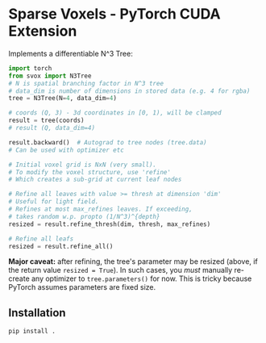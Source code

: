 # Sparse Voxels - PyTorch CUDA Extension

Implements a differentiable N^3 Tree:
```python
import torch
from svox import N3Tree
# N is spatial branching factor in N^3 tree
# data_dim is number of dimensions in stored data (e.g. 4 for rgba)
tree = N3Tree(N=4, data_dim=4)

# coords (Q, 3) - 3d coordinates in [0, 1), will be clamped
result = tree(coords)
# result (Q, data_dim=4)

result.backward()  # Autograd to tree nodes (tree.data)
# Can be used with optimizer etc

# Initial voxel grid is NxN (very small).
# To modify the voxel structure, use 'refine'
# Which creates a sub-grid at current leaf nodes

# Refine all leaves with value >= thresh at dimension 'dim'
# Useful for light field.
# Refines at most max_refines leaves. If exceeding,
# takes random w.p. propto (1/N^3)^{depth}
resized = result.refine_thresh(dim, thresh, max_refines)

# Refine all leafs
resized = result.refine_all()
```

**Major caveat:** after refining, the tree's parameter may be resized
(above, if the return value `resized = True`).
In such cases, you *must* manually re-create any optimizer
to `tree.parameters()` for now.
This is tricky because PyTorch assumes parameters are fixed size.

## Installation
`pip install .`
